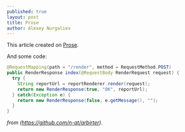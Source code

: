```yaml
---
published: true
layout: post
title: Prose
author: Alexey Nurgaliev
---
```

This article created on [Prose](http://prose.io).

And some code:

```java
@RequestMapping(path = "/render", method = RequestMethod.POST)
public RenderResponse index(@RequestBody RenderRequest request) {
  try {
    String reportUrl = reportRenderer.render(request);
    return new RenderResponse(true, "OK", reportUrl);
  } catch(Exception e) {
  	return new RenderResponse(false, e.getMessage(), "");
  }
}
```

_from (https://github.com/n-at/arbirter)._

